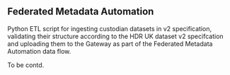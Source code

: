 ## Federated Metadata Automation

Python ETL script for ingesting custodian datasets in v2 specification, validating their structure according to the HDR UK dataset v2 specifcation and uploading them to the Gateway as part of the Federated Metadata Automation data flow.

To be contd.
